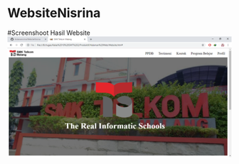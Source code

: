 # WebsiteNisrina
#Screenshoot Hasil Website
![alt](https://github.com/Ardananisrina/WebsiteNisrina/blob/master/Website.png?raw=true)
